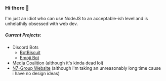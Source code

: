 ### Hi there 👋

I'm just an idiot who can use NodeJS to an acceptable-ish level and is unhelathily obsessed with web dev.

##### Current Projects:
- Discord Bots
  - [BotBiscuit](https://dev801.github.io/botbiscuit)
  - [Emoji Bot](https://dev801.github.io/emojibot)
- [Media Coalition](https://mediacoalition.github.io) (although it's kinda dead lol)
- [N7-Group Website](https://n7-group.github.io) (although i'm taking an unreasonably long time cause i have no design ideas)
